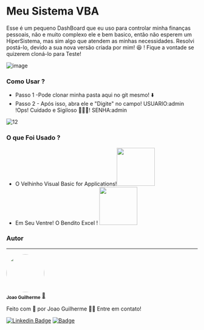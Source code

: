 # Meu Sistema VBA
 Esse é um pequeno DashBoard que eu uso para controlar minha finanças pessoais, não e muito complexo  ele e bem basico, então não esperem um HiperSistema, mas sim algo que atendem as minhas necessidades. Resolvi postá-lo, devido a sua nova versão criada por mim! 
 😆 ! Fique a vontade se quizerem cloná-lo para Teste!

![image](https://user-images.githubusercontent.com/80895578/130534620-7cb3ee0c-38c9-4b7b-bbfa-c5ac2664e0f2.png)

### Como Usar ?
* Passo 1 -Pode clonar minha pasta aqui no git mesmo! ⬇️
* Passo 2 - Após isso, abra ele e "Digite" no campo!
 USUARIO:admin 
 !Ops! Cuidado e Sigiloso 🤬😅😁! SENHA:admin</p>
 
![12](https://user-images.githubusercontent.com/80895578/130535157-14ff3fe6-aae4-48a6-a3d3-1fa03d03ce4f.PNG)

### O que Foi Usado ?
<ul>
 <li>O Velhinho Visual Basic for Applications!<img src="https://user-images.githubusercontent.com/80895578/130535675-3b04c6ed-ce74-4830-99ca-dfad9a0f1396.png"  width="100" >
 </li>
  <li>Em Seu Ventre! O Bendito Excel !
<img src="https://user-images.githubusercontent.com/80895578/130536156-bf82ee85-3da1-4062-bd82-2c6def05515a.png"  width="100" >
 </li>
 </ul>


 ### Autor
---
 <img style="border-radius: 50%;" src="https://avatars.githubusercontent.com/u/80895578?v=4" width="100px;" alt=""/>
 <br />
 <sub><b>Joao Guilherme</b></sub></a> <a href="https://github.com/JoaoG23/">🚀</a>


Feito com 🤭 por Joao Guilherme 👋🏽 Entre em contato!

[![Linkedin Badge](https://img.shields.io/badge/-Joao-blue?style=flat-square&logo=Linkedin&logoColor=white&link=https://www.linkedin.com/in/jaoo/)](https://www.linkedin.com/in/joaog123/) 
[![Badge](https://img.shields.io/badge/-joaoguilherme94@live.com-c80?style=flat-square&logo=Microsoft&logoColor=white&link=mailto:joaoguilherme94@live.com)](mailto:joaoguilherme94@live.com)

